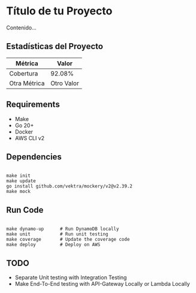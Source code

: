 # Título de tu Proyecto

Contenido...

## Estadísticas del Proyecto

| Métrica       | Valor         |
|---------------|---------------|
| Cobertura     | 92.08%        |
| Otra Métrica  | Otro Valor    |


## Requirements

- Make
- Go 20+
- Docker
- AWS CLI v2

## Dependencies

```shell

make init
make update
go install github.com/vektra/mockery/v2@v2.39.2
make mock

```


## Run Code

```shell

make dynamo-up      # Run DynamoDB locally
make unit           # Run unit testing
make coverage       # Update the coverage code
make deploy         # Deploy on AWS

```

## TODO

- Separate Unit testing with Integration Testing
- Make End-To-End testing with API-Gateway Locally or Lambda Locally